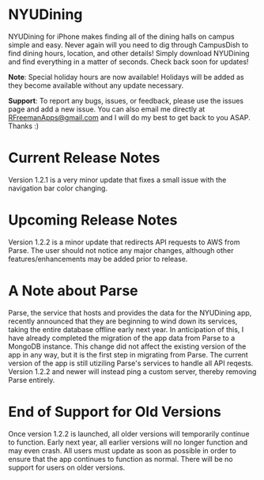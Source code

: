 # NYUDining
NYUDining for iPhone makes finding all of the dining halls on campus simple and easy. Never again will you need to dig through CampusDish to find dining hours, location, and other details! Simply download NYUDining and find everything in a matter of seconds. Check back soon for updates!

**Note**: Special holiday hours are now available! Holidays will be added as they become available without any update necessary.

**Support**: To report any bugs, issues, or feedback, please use the issues page and add a new issue. You can also email me directly at RFreemanApps@gmail.com and I will do my best to get back to you ASAP. Thanks :)

# Current Release Notes
Version 1.2.1 is a very minor update that fixes a small issue with the navigation bar color changing.

# Upcoming Release Notes
Version 1.2.2 is a minor update that redirects API requests to AWS from Parse. The user should not notice any major changes, although other features/enhancements may be added prior to release.

# A Note about Parse
Parse, the service that hosts and provides the data for the NYUDining app, recently announced that they are beginning to wind down its services, taking the entire database offline early next year. In anticipation of this, I have already completed the migration of the app data from Parse to a MongoDB instance. This change did not affect the existing version of the app in any way, but it is the first step in migrating from Parse. The current version of the app is still utiziling Parse's services to handle all API reqests. Version 1.2.2 and newer will instead ping a custom server, thereby removing Parse entirely.
# End of Support for Old Versions
Once version 1.2.2 is launched, all older versions will temporarily continue to function. Early next year, all earlier versions will no longer function and may even crash. All users must update as soon as possible in order to ensure that the app continues to function as normal. There will be no support for users on older versions.
